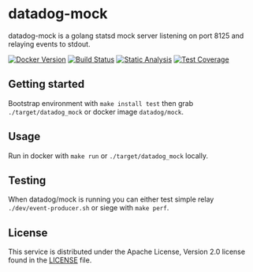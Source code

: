 # datadog-mock #

datadog-mock is a golang statsd mock server listening on port 8125 and relaying events to stdout.

[![Docker Version](https://images.microbadger.com/badges/version/jancajthaml/datadog_mock.svg)](https://microbadger.com/images/jancajthaml/datadog_mock)
[![Build Status](https://circleci.com/gh/jancajthaml/datadog-mock.svg?style=shield)](https://circleci.com/gh/jancajthaml/datadog-mock) [![Static Analysis](https://api.codacy.com/project/badge/Grade/c5c255a292f84cf88972f92f74f9174d)](https://www.codacy.com/app/jan-cajthaml/datadog-mock?utm_source=github.com&amp;utm_medium=referral&amp;utm_content=jancajthaml/datadog-mock&amp;utm_campaign=Badge_Grade) [![Test Coverage](https://coveralls.io/repos/github/jancajthaml/datadog-mock/badge.svg?branch=master)](https://coveralls.io/github/jancajthaml/datadog-mock?branch=master)

## Getting started ##

Bootstrap environment with `make install test` then grab `./target/datadog_mock`
or docker image `datadog/mock`.

## Usage ##

Run in docker with `make run` or `./target/datadog_mock` locally.

## Testing ##

When datadog/mock is running you can either test simple relay
`./dev/event-producer.sh` or siege with `make perf`.

## License ##

This service is distributed under the Apache License, Version 2.0 license found
in the [LICENSE](./LICENSE) file.
